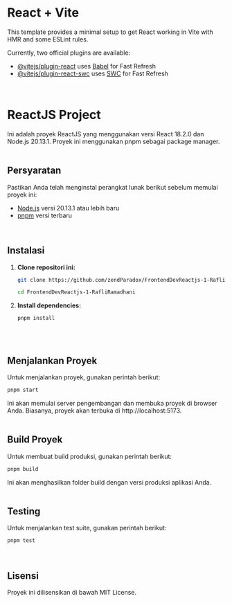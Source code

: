 # React + Vite

This template provides a minimal setup to get React working in Vite with HMR and some ESLint rules.

Currently, two official plugins are available:

- [@vitejs/plugin-react](https://github.com/vitejs/vite-plugin-react/blob/main/packages/plugin-react/README.md) uses [Babel](https://babeljs.io/) for Fast Refresh
- [@vitejs/plugin-react-swc](https://github.com/vitejs/vite-plugin-react-swc) uses [SWC](https://swc.rs/) for Fast Refresh
</br>

# ReactJS Project

Ini adalah proyek ReactJS yang menggunakan versi React 18.2.0 dan Node.js 20.13.1. Proyek ini menggunakan pnpm sebagai package manager.
</br></br>

## Persyaratan

Pastikan Anda telah menginstal perangkat lunak berikut sebelum memulai proyek ini:

- [Node.js](https://nodejs.org/) versi 20.13.1 atau lebih baru
- [pnpm](https://pnpm.io/) versi terbaru
</br>

## Instalasi

1. **Clone repositori ini:**

    ```sh
    git clone https://github.com/zendParadox/FrontendDevReactjs-1-RafliRamadhani.git
    ```
    ```sh
    cd FrontendDevReactjs-1-RafliRamadhani
    ```

2. **Install dependencies:**

    ```sh
    pnpm install
    ```
</br></br>

## Menjalankan Proyek

Untuk menjalankan proyek, gunakan perintah berikut:

```sh
pnpm start
```

Ini akan memulai server pengembangan dan membuka proyek di browser Anda. Biasanya, proyek akan terbuka di http://localhost:5173.
</br></br>

## Build Proyek

Untuk membuat build produksi, gunakan perintah berikut:

```sh
pnpm build
```

Ini akan menghasilkan folder build dengan versi produksi aplikasi Anda.
</br></br>

## Testing

Untuk menjalankan test suite, gunakan perintah berikut:

```sh
pnpm test
```
</br>

## Lisensi

Proyek ini dilisensikan di bawah MIT License.

